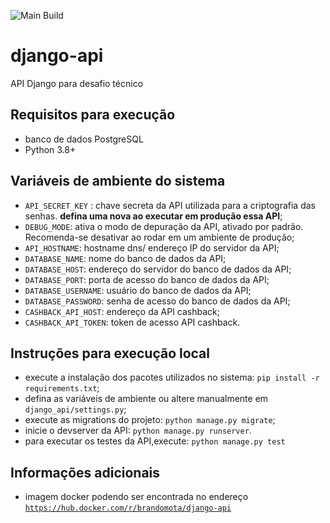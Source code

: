 ![Main Build](https://circleci.com/gh/brandomota/django-api/tree/main.svg?style=svg)
# django-api
API Django para desafio técnico

## Requisitos para execução
- banco de dados PostgreSQL
- Python 3.8+

## Variáveis de ambiente do sistema
- `API_SECRET_KEY` : chave secreta da API utilizada para a criptografia das senhas. **defina uma nova ao executar em produção essa API**;
- `DEBUG_MODE`: ativa o modo de depuração da API, ativado por padrão. Recomenda-se desativar ao rodar em um ambiente de produção;
- `API_HOSTNAME`: hostname dns/ endereço IP do servidor da API;
- `DATABASE_NAME`: nome do banco de dados da API;
- `DATABASE_HOST`: endereço do servidor do banco de dados da API;
- `DATABASE_PORT`: porta de acesso do banco de dados da API;
- `DATABASE_USERNAME`: usuário do banco de dados da API;
- `DATABASE_PASSWORD`: senha de acesso do banco de dados da API;
- `CASHBACK_API_HOST`: endereço da API cashback;
- `CASHBACK_API_TOKEN`: token de acesso API cashback.

## Instruções para execução local

- execute a instalação dos pacotes utilizados no sistema: `pip install -r requirements.txt`;
- defina as variáveis de ambiente ou altere manualmente em `django_api/settings.py`;
- execute as migrations do projeto: `python manage.py migrate`;
- inicie o devserver da API: `python manage.py runserver`.
- para executar os testes da API,execute: `python manage.py test`

## Informações adicionais
- imagem docker podendo ser encontrada no endereço [`https://hub.docker.com/r/brandomota/django-api`](https://hub.docker.com/r/brandomota/django-api)